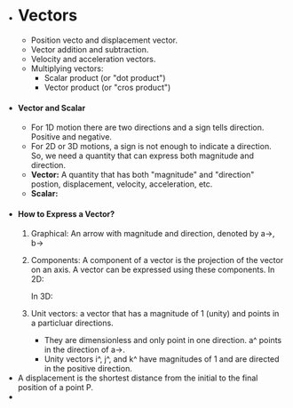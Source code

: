 - # Vectors
	- Position vecto and displacement vector.
	- Vector addition and subtraction.
	- Velocity and acceleration vectors.
	- Multiplying vectors:
		- Scalar product (or "dot product")
		- Vector product (or "cros product")
- #### Vector and Scalar
	- For 1D motion there are two directions and a sign tells direction. Positive and negative.
	- For 2D or 3D motions, a sign is not enough to indicate a direction. So, we need a quantity that can express both magnitude and direction.
	- **Vector:** A quantity that has both "magnitude" and "direction" postion, displacement, velocity, acceleration, etc.
	- **Scalar:**
- #### How to Express a Vector?
	1. Graphical: An arrow with magnitude and direction, denoted by a->, b->
	2. Components: A component of a vector is the projection of the vector on an axis. A vector can be expressed using these components.
	   In 2D:

		In 3D:
	3. Unit vectors: a vector that has a magnitude of 1 (unity) and points in a particluar directions.
		- They are dimensionless and only point in one direction. a^ points in the direction of a->.
		- Unity vectors i^, j^, and k^ have magnitudes of 1 and are directed in the positive direction.
- A displacement is the shortest distance from the initial to the final position of a point P.
- 